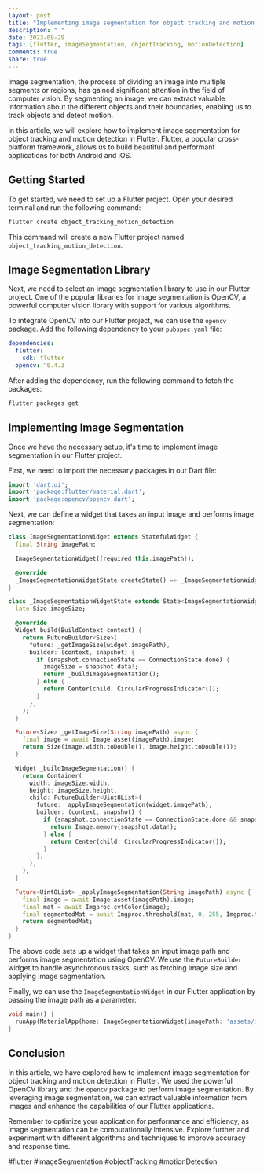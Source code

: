 ```yaml
---
layout: post
title: "Implementing image segmentation for object tracking and motion detection in Flutter"
description: " "
date: 2023-09-29
tags: [flutter, imageSegmentation, objectTracking, motionDetection]
comments: true
share: true
---
```


Image segmentation, the process of dividing an image into multiple segments or regions, has gained significant attention in the field of computer vision. By segmenting an image, we can extract valuable information about the different objects and their boundaries, enabling us to track objects and detect motion.

In this article, we will explore how to implement image segmentation for object tracking and motion detection in Flutter. Flutter, a popular cross-platform framework, allows us to build beautiful and performant applications for both Android and iOS.

## Getting Started

To get started, we need to set up a Flutter project. Open your desired terminal and run the following command:

```bash
flutter create object_tracking_motion_detection
```

This command will create a new Flutter project named `object_tracking_motion_detection`.

## Image Segmentation Library

Next, we need to select an image segmentation library to use in our Flutter project. One of the popular libraries for image segmentation is OpenCV, a powerful computer vision library with support for various algorithms.

To integrate OpenCV into our Flutter project, we can use the `opencv` package. Add the following dependency to your `pubspec.yaml` file:

```yaml
dependencies:
  flutter:
    sdk: flutter
  opencv: ^0.4.3
```

After adding the dependency, run the following command to fetch the packages:

```bash
flutter packages get
```

## Implementing Image Segmentation

Once we have the necessary setup, it's time to implement image segmentation in our Flutter project.

First, we need to import the necessary packages in our Dart file:

```dart
import 'dart:ui';
import 'package:flutter/material.dart';
import 'package:opencv/opencv.dart';
```

Next, we can define a widget that takes an input image and performs image segmentation:

```dart
class ImageSegmentationWidget extends StatefulWidget {
  final String imagePath;

  ImageSegmentationWidget({required this.imagePath});

  @override
  _ImageSegmentationWidgetState createState() => _ImageSegmentationWidgetState();
}

class _ImageSegmentationWidgetState extends State<ImageSegmentationWidget> {
  late Size imageSize;

  @override
  Widget build(BuildContext context) {
    return FutureBuilder<Size>(
      future: _getImageSize(widget.imagePath),
      builder: (context, snapshot) {
        if (snapshot.connectionState == ConnectionState.done) {
          imageSize = snapshot.data!;
          return _buildImageSegmentation();
        } else {
          return Center(child: CircularProgressIndicator());
        }
      },
    );
  }

  Future<Size> _getImageSize(String imagePath) async {
    final image = await Image.asset(imagePath).image;
    return Size(image.width.toDouble(), image.height.toDouble());
  }

  Widget _buildImageSegmentation() {
    return Container(
      width: imageSize.width,
      height: imageSize.height,
      child: FutureBuilder<Uint8List>(
        future: _applyImageSegmentation(widget.imagePath),
        builder: (context, snapshot) {
          if (snapshot.connectionState == ConnectionState.done && snapshot.hasData) {
            return Image.memory(snapshot.data!);
          } else {
            return Center(child: CircularProgressIndicator());
          }
        },
      ),
    );
  }

  Future<Uint8List> _applyImageSegmentation(String imagePath) async {
    final image = await Image.asset(imagePath).image;
    final mat = await Imgproc.cvtColor(image);
    final segmentedMat = await Imgproc.threshold(mat, 0, 255, Imgproc.threshBinary);
    return segmentedMat;
  }
}
```

The above code sets up a widget that takes an input image path and performs image segmentation using OpenCV. We use the `FutureBuilder` widget to handle asynchronous tasks, such as fetching image size and applying image segmentation.

Finally, we can use the `ImageSegmentationWidget` in our Flutter application by passing the image path as a parameter:

```dart
void main() {
  runApp(MaterialApp(home: ImageSegmentationWidget(imagePath: 'assets/image.png')));
}
```

## Conclusion

In this article, we have explored how to implement image segmentation for object tracking and motion detection in Flutter. We used the powerful OpenCV library and the `opencv` package to perform image segmentation. By leveraging image segmentation, we can extract valuable information from images and enhance the capabilities of our Flutter applications.

Remember to optimize your application for performance and efficiency, as image segmentation can be computationally intensive. Explore further and experiment with different algorithms and techniques to improve accuracy and response time.

#flutter #imageSegmentation #objectTracking #motionDetection